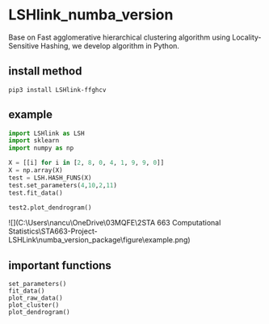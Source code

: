 # LSHlink_numba_version

Base on Fast agglomerative hierarchical clustering algorithm using Locality-Sensitive Hashing,  we develop algorithm in Python.



## install method

```
pip3 install LSHlink-ffghcv
```



## example

```python
import LSHlink as LSH
import sklearn
import numpy as np

X = [[i] for i in [2, 8, 0, 4, 1, 9, 9, 0]]
X = np.array(X)
test = LSH.HASH_FUNS(X)
test.set_parameters(4,10,2,11)
test.fit_data()

test2.plot_dendrogram()
```

![](C:\Users\nancu\OneDrive\03MQFE\2STA 663 Computational Statistics\STA663-Project-LSHLink\numba_version_package\figure\example.png)



## important functions

```
set_parameters()
fit_data()
plot_raw_data()
plot_cluster()
plot_dendrogram()
```

